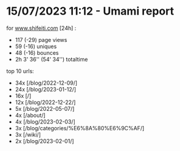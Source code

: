 # 15/07/2023 11:12 - Umami report
for www.shifeiti.com [24h] :

 - 117 (-29) page views
 - 59 (-16) uniques
 - 48 (-16) bounces
 - 2h 3' 36'' (54' 34'') totaltime


top 10 urls:
 - 34x [/blog/2022-12-09/]
 - 24x [/blog/2023-01-12/]
 - 16x [/]
 - 12x [/blog/2022-12-22/]
 - 5x [/blog/2022-05-07/]
 - 4x [/about/]
 - 4x [/blog/2023-02-03/]
 - 3x [/blog/categories/%E6%8A%80%E6%9C%AF/]
 - 3x [/wiki/]
 - 2x [/blog/2023-02-01/]


